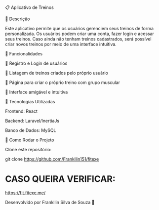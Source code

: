 📋 Aplicativo de Treinos

📌 Descrição

Este aplicativo permite que os usuários gerenciem seus treinos de forma personalizada. Os usuários podem criar uma conta, fazer login e acessar seus treinos. Caso ainda não tenham treinos cadastrados, será possível criar novos treinos por meio de uma interface intuitiva.

🚀 Funcionalidades

📌 Registro e Login de usuários

📌 Listagem de treinos criados pelo próprio usuário

📌 Página para criar o próprio treino com grupo muscular 

📌 Interface amigável e intuitiva

🔧 Tecnologias Utilizadas

Frontend: React 

Backend: Laravel/InertiaJs

Banco de Dados: MySQL 

📌 Como Rodar o Projeto

Clone este repositório:

git clone https://github.com/Frankllin151/fitexe

# CASO QUEIRA VERIFICAR: 
https://fit.fitexe.me/

Desenvolvido por Frankllin Silva de Souza 🚀